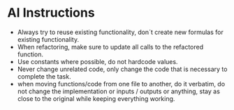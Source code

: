 # AI Instructions

* Always try to reuse existing functionality, don´t create new formulas for existing functionality.
* When refactoring, make sure to update all calls to the refactored function.
* Use constants where possible, do not hardcode values.
* Never change unrelated code, only change the code that is necessary to complete the task.
* when moving functions/code from one file to another, do it verbatim, do not change the implementation or inputs / outputs or anything, stay as close to the original while keeping everything working.